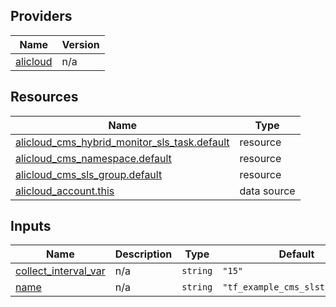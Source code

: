 <!-- BEGIN_TF_DOCS -->
## Providers

| Name | Version |
|------|---------|
| <a name="provider_alicloud"></a> [alicloud](#provider\_alicloud) | n/a |

## Resources

| Name | Type |
|------|------|
| [alicloud_cms_hybrid_monitor_sls_task.default](https://registry.terraform.io/providers/hashicorp/alicloud/latest/docs/resources/cms_hybrid_monitor_sls_task) | resource |
| [alicloud_cms_namespace.default](https://registry.terraform.io/providers/hashicorp/alicloud/latest/docs/resources/cms_namespace) | resource |
| [alicloud_cms_sls_group.default](https://registry.terraform.io/providers/hashicorp/alicloud/latest/docs/resources/cms_sls_group) | resource |
| [alicloud_account.this](https://registry.terraform.io/providers/hashicorp/alicloud/latest/docs/data-sources/account) | data source |

## Inputs

| Name | Description | Type | Default | Required |
|------|-------------|------|---------|:--------:|
| <a name="input_collect_interval_var"></a> [collect\_interval\_var](#input\_collect\_interval\_var) | n/a | `string` | `"15"` | no |
| <a name="input_name"></a> [name](#input\_name) | n/a | `string` | `"tf_example_cms_slstask26724"` | no |
<!-- END_TF_DOCS -->    